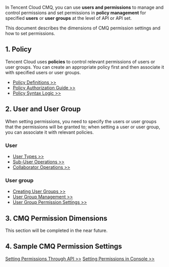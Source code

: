In Tencent Cloud CMQ, you can use **users and permissions** to manage and control permissions and set permissions in **policy management** for specified **users** or **user groups** at the level of API or API set.

This document describes the dimensions of CMQ permission settings and how to set permissions.

## 1. Policy

Tencent Cloud uses **policies** to control relevant permissions of users or user groups. You can create an appropriate policy first and then associate it with specified users or user groups.

- [Policy Definitions >>](https://intl.cloud.tencent.com/document/product/598/10600)
- [Policy Authorization Guide >>](https://intl.cloud.tencent.com/document/product/598/10602)
- [Policy Syntax Logic >>](https://intl.cloud.tencent.com/document/product/598/10603)

## 2. User and User Group

When setting permissions, you need to specify the users or user groups that the permissions will be granted to; when setting a user or user group, you can associate it with relevant policies.

### User

- [User Types >>](https://intl.cloud.tencent.com/document/product/598/32633)
- [Sub-User Operations >>](https://intl.cloud.tencent.com/document/product/598/13674)
- [Collaborator Operations >>](https://intl.cloud.tencent.com/document/product/598/32639)

### User group

- [Creating User Groups >>](https://intl.cloud.tencent.com/document/product/598/33380)
- [User Group Management >>](https://intl.cloud.tencent.com/document/product/598/10599)
- [User Group Permission Settings >>](https://intl.cloud.tencent.com/document/product/598/32666)

## 3. CMQ Permission Dimensions
This section will be completed in the near future.

## 4. Sample CMQ Permission Settings

[Setting Permissions Through API >>](/document/product/406/8619)
[Setting Permissions in Console >>](/document/product/406/8620)




